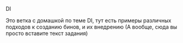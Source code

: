 DI

Это ветка с домашкой по теме DI, тут есть примеры различных подходов к созданию бинов, и их внедрению (А вообще, сюда вы просто вставите текст задания)
